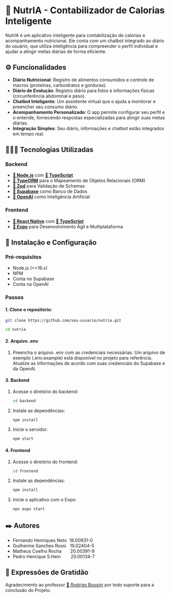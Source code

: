 # 🍎 NutrIA - Contabilizador de Calorias Inteligente

NutrIA é um aplicativo inteligente para contabilização de calorias e acompanhamento nutricional. Ele conta com um chatbot integrado ao diário do usuário, que utiliza inteligência para compreender o perfil individual e ajudar a atingir metas diárias de forma eficiente.

## ⚙️ Funcionalidades

- **Diário Nutricional**: Registro de alimentos consumidos e controle de macros (proteínas, carboidratos e gorduras).
- **Diário de Evolução**: Registro diário para fotos e informações físicas (circunferência abdominal e peso).
- **Chatbot Inteligente**: Um assistente virtual que o ajuda a monitorar e preencher seu consumo diário.
- **Acompanhamento Personalizado**: O app permite configurar seu perfil e o entende, fornecendo respostas especializadas para atingir suas metas diárias.
- **Integração Simples**: Seu diário, informações e chatbot estão integrados em tempo real.

## 🧑🏻‍💻 Tecnologias Utilizadas

### Backend
- **[🔗 Node.js](https://nodejs.org/en)** com **[🔗 TypeScript](https://www.typescriptlang.org/)**
- **[🔗 TypeORM](https://typeorm.io/)** para o Mapeamento de Objetos Relacionais (ORM)
- **[🔗 Zod](https://zod.dev/)** para Validação de Schemas
- **[🔗 Supabase](https://supabase.com/)** como Banco de Dados
- **[🔗 OpenAI](https://openai.com/api/)** como Inteligência Artificial

### Frontend
- **[🔗 React Native](https://reactnative.dev/)** com **[🔗 TypeScript](https://www.typescriptlang.org/)**
- **[🔗 Expo](https://docs.expo.dev/)** para Desenvolvimento Ágil e Multiplataforma


## 🚀 Instalação e Configuração

### Pré-requisitos
- Node.js (>=16.x)
- NPM
- Conta no Supabase
- Conta na OpenAI

### Passos

#### 1. Clone o repositório:
   ```bash
   git clone https://github.com/seu-usuario/nutria.git
   ```
   ```bash
   cd nutria
   ```

#### 2. Arquivo .env
1. Preencha o arquivo .env com as credenciais necessárias. Um arquivo de exemplo (.env.example) está disponível no projeto para referência. Atualize as informações de acordo com suas credenciais do Supabase e da OpenAI.

#### 3. Backend
1. Acesse o diretório do backend:
   ```bash
   cd backend
   ```
2. Instale as dependências:
   ```bash
   npm install
   ```
3. Inicie o servidor:
   ```bash
   npm start
   ```

#### 4. Frontend
1. Acesse o diretório do frontend:
   ```bash
   cd frontend
   ```
2. Instale as dependências:
   ```bash
   npm install
   ```
3. Inicie o aplicativo com o Expo:
   ```bash
   npx expo start
   ```

## ✒️ Autores
* Fernando Henriques Neto &nbsp;18.00931-0 
* Guilherme Sanches Rossi &nbsp;&nbsp;19.02404-5 
* Matheus Coelho Rocha  &nbsp;&nbsp;&nbsp;&nbsp;&nbsp;&nbsp;20.00391-9 
* Pedro Henrique S.Hein &nbsp;&nbsp;&nbsp;&nbsp;&nbsp;&nbsp;&nbsp;20.00134-7 


## 🎁 Expressões de Gratidão
Agradecimento ao professor [🔗 Rodrigo Bossini](https://www.linkedin.com/in/rodrigobossini/?originalSubdomain=br) por todo suporte para a conclusão do Projeto.
